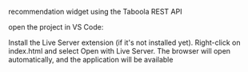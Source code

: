 recommendation widget using the Taboola REST API

open the project in VS Code:

Install the Live Server extension (if it's not installed yet). Right-click on index.html and select Open with Live Server. The browser will open automatically, and the application will be available
